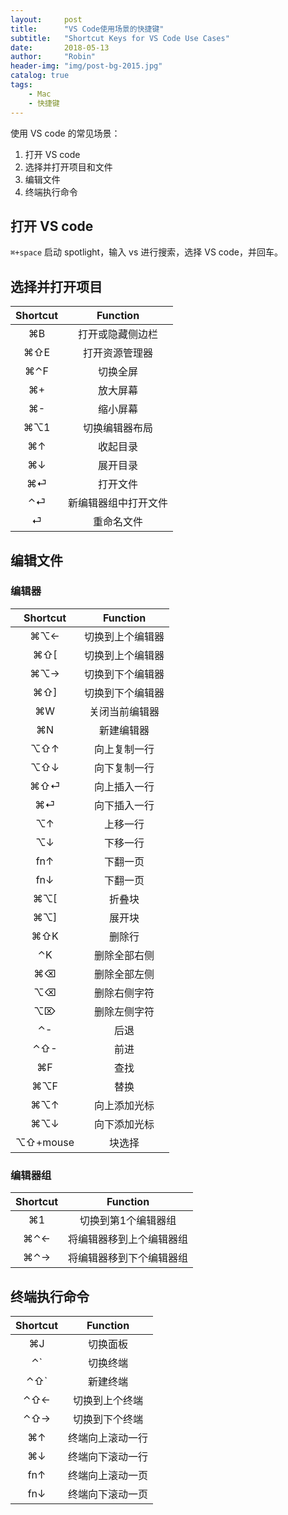 ```yaml
---
layout:     post
title:      "VS Code使用场景的快捷键"
subtitle:   "Shortcut Keys for VS Code Use Cases"
date:       2018-05-13
author:     "Robin"
header-img: "img/post-bg-2015.jpg"
catalog: true
tags:
    - Mac
    - 快捷键
---
```


使用 VS code 的常见场景：
1. 打开 VS code
2. 选择并打开项目和文件
3. 编辑文件
4. 终端执行命令

## 打开 VS code

`⌘+space` 启动 spotlight，输入 vs 进行搜索，选择 VS code，并回车。

## 选择并打开项目

| Shortcut | Function |
|:--------:|:--------:|
|    ⌘B    |   打开或隐藏侧边栏   |
|    ⌘⇧E    |   打开资源管理器   |
|    ⌘⌃F    |   切换全屏   |
|    ⌘+    |   放大屏幕   |
|    ⌘-    |   缩小屏幕   |
|    ⌘⌥1    |   切换编辑器布局   |
|    ⌘↑    |   收起目录   |
|    ⌘↓    |   展开目录   |
|    ⌘⏎    |   打开文件   |
|    ⌃⏎    |   新编辑器组中打开文件   |
|    ⏎    |   重命名文件   |

## 编辑文件

### 编辑器

| Shortcut | Function |
|:--------:|:--------:|
|    ⌘⌥←    |   切换到上个编辑器   |
|    ⌘⇧[    |   切换到上个编辑器   |
|    ⌘⌥→    |   切换到下个编辑器   |
|    ⌘⇧]    |   切换到下个编辑器   |
|    ⌘W    |   关闭当前编辑器   |
|    ⌘N    |   新建编辑器   |
|    ⌥⇧↑    |   向上复制一行   |
|    ⌥⇧↓    |   向下复制一行   |
|    ⌘⇧⏎    |   向上插入一行   |
|    ⌘⏎    |   向下插入一行   |
|    ⌥↑    |   上移一行   |
|    ⌥↓    |   下移一行   |
|   fn↑    |   下翻一页   |
|   fn↓    |   下翻一页   |
|   ⌘⌥[    |   折叠块   |
|   ⌘⌥]    |   展开块   |
|   ⌘⇧K    |   删除行   |
|   ⌃K    |   删除全部右侧   |
|   ⌘⌫    |   删除全部左侧   |
|   ⌥⌫    |   删除右侧字符   |
|   ⌥⌦    |   删除左侧字符   |
|   ⌃-    |   后退   |
|   ⌃⇧-    |   前进   |
|   ⌘F    |   查找   |
|   ⌘⌥F    |   替换   |
|   ⌘⌥↑    |   向上添加光标   |
|   ⌘⌥↓    |   向下添加光标   |
|   ⌥⇧+mouse    |   块选择   |

### 编辑器组

| Shortcut | Function |
|:--------:|:--------:|
|    ⌘1    |   切换到第1个编辑器组   |
|    ⌘⌃←    |   将编辑器移到上个编辑器组   |
|    ⌘⌃→    |   将编辑器移到下个编辑器组   |


## 终端执行命令

| Shortcut | Function |
|:--------:|:--------:|
|    ⌘J    |   切换面板   |
|    ⌃`    |   切换终端   |
|    ⌃⇧`    |   新建终端   |
|    ⌃⇧←    |   切换到上个终端   |
|    ⌃⇧→    |   切换到下个终端   |
|    ⌘↑    |   终端向上滚动一行   |
|    ⌘↓    |   终端向下滚动一行   |
|    fn↑    |   终端向上滚动一页   |
|    fn↓    |   终端向下滚动一页   |